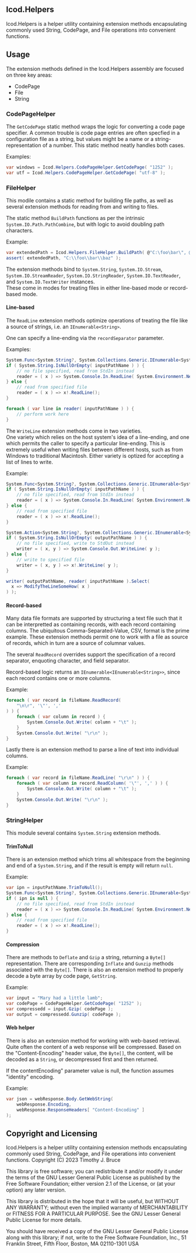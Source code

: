 ## Icod.Helpers
Icod.Helpers is a helper utility containing extension methods 
encapsulating commonly used String, CodePage, and File operations 
into convenient functions.

## Usage
The extension methods defined in the Icod.Helpers assembly are 
focused on three key areas:
* CodePage
* File
* String


### CodePageHelper
The `GetCodePage` static method wraps the logic for converting a 
code page specifier.  A common trouble is code page entries are 
often specfied in a configuration file as a string, but values 
might be a name or a string-representation of a number.  This 
static method neatly handles both cases.

Examples: 
``` csharp
var windows = Icod.Helpers.CodePageHelper.GetCodePage( "1252" );
var utf = Icod.Helpers.CodePageHelper.GetCodePage( "utf-8" );
```

### FileHelper
This modile contains a static method for building file paths, as 
well as several extension methods for reading from and writing 
to files.

The static method `BuildPath` functions as per the intrinsic 
`System.IO.Path.PathCombine`, but with logic to avoid doubling 
path characters.

Example:
``` csharp
var extendedPath = Icod.Helpers.FileHelper.BuildPath( @"C:\foo\bar\", @'\', @"\baz" );
assert( extendedPath, "C:\\foo\\bar\\baz" );
```

The extension methods bind to `System.String`, `System.IO.Stream`, 
`System.IO.StreamReader`, `System.IO.StringReader`, 
`System.IO.TextReader`, and `System.IO.TextWriter` instances.  
These come in modes for treating files in either line-based 
mode or record-based mode.

#### Line-based
The `ReadLine` extension methods optimize operations of 
treating the file like a source of strings, i.e. an 
`IEnumerable<String>`.

One can specify a line-ending via the `recordSeparator` parameter.

Examples:
``` csharp
System.Func<System.String?, System.Collections.Generic.IEnumerable<System.String>> reader;
if ( System.String.IsNullOrEmpty( inputPathName ) ) {
	// no file specified, read from StdIn instead
	reader = ( x ) => System.Console.In.ReadLine( System.Environment.NewLine );
} else {
	// read from specified file
	reader = ( x ) => x!.ReadLine();
}

foreach ( var line in reader( inputPathName ) ) {
	// perform work here
}
```

The `WriteLine` extension methods come in two varieties.  
One variety which relies on the host system's idea of a 
line-ending, and one which permits the caller to specify a 
particular line-ending.  This is extremely useful when writing 
files between different hosts, such as from Windows to 
traditional Macintosh.  Either variety is optized for 
accepting a list of lines to write.

Example:
``` csharp
System.Func<System.String?, System.Collections.Generic.IEnumerable<System.String>> reader;
if ( System.String.IsNullOrEmpty( inputPathName ) ) {
	// no file specified, read from StdIn instead
	reader = ( x ) => System.Console.In.ReadLine( System.Environment.NewLine );
} else {
	// read from specified file
	reader = ( x ) => x!.ReadLine();
}

System.Action<System.String?, System.Collections.Generic.IEnumerable<System.String>> writer;
if ( System.String.IsNullOrEmpty( outputPathName ) ) {
	// no file specified, write to StdOut instead
	writer = ( x, y ) => System.Console.Out.WriteLine( y );
} else {
	// write to specified file
	writer = ( x, y ) => x!.WriteLine( y );
}

writer( outputPathName, reader( inputPathName ).Select(
  x => ModifyTheLineSomeHow( x )
) );
```

#### Record-based
Many data file formats are supported by structuring a text file 
such that it can be interpretted as containing records, with 
each record containing columns.  The ubiquitous 
Comma-Separated-Value, CSV, format is the prime example.  These 
extension methods permit one to work with a file as source of 
records, which in turn are a source of columnar values.

The several `ReadRecord` overrides support the specification of 
a record separator, enquoting character, and field separator.

Record-based logic returns an `IEnumerable<IEnumerable<String>>`,
since each record contains one or more columns.

Example:
``` csharp
foreach ( var record in fileName.ReadRecord(
	"\n\r", '\"', ','
) ) {
	foreach ( var column in record ) {
		System.Console.Out.Write( column + "\t" );
	}
	System.Console.Out.Write( "\r\n" );
}
```

Lastly there is an extension method to parse a line of text 
into individual columns.

Example:
``` csharp
foreach ( var record in fileName.ReadLine( "\r\n" ) ) {
	foreach ( var column in record.ReadColumn( '\"', ',' ) ) {
		System.Console.Out.Write( column + "\t" );
	}
	System.Console.Out.Write( "\r\n" );
}
```

### StringHelper
This module several contains `System.String` extension methods.

#### TrimToNull
There is an extension method which trims all whitespace from 
the beginning and end of a `System.String`, and if the result 
is empty will return `null`.

Example:
``` csharp
var ipn = inputPathName.TrimToNull();
System.Func<System.String?, System.Collections.Generic.IEnumerable<System.String>> reader;
if ( ipn is null ) {
	// no file specified, read from StdIn instead
	reader = ( x ) => System.Console.In.ReadLine( System.Environment.NewLine );
} else {
	// read from specified file
	reader = ( x ) => x!.ReadLine();
}
```

#### Compression
There are methods to `Deflate` and `Gzip` a string, returning a `Byte[]` 
representation.  There are corresponding `Inflate` and `Gunzip` methods  
associated with the `Byte[]`.  There is also an extension method to 
properly decode a byte array by code page, `GetString`.

Example:
``` csharp
var input = "Mary had a little lamb";
var codePage = CodePageHelper.GetCodePage( "1252" );
var compressedd = input.Gzip( codePage );
var output = compressedd.Gunzip( codePage );
```

#### Web helper
There is also an extension method for working with web-based retrieval.  
Quite often the content of a web response will be compressed.  Based on 
the "Content-Encoding" header value, the `Byte[]`, the content, will be
decoded as a `String`, or decompressed first and then returned.

If the contentEncoding" parameter value is null, the function assumes 
"identity" encoding.

Example:
``` csharp
var json = webResponse.Body.GetWebString(
	webResponse.Encoding,
	webResponse.ResponseHeaders[ "Content-Encoding" ]
);
```


## Copyright and Licensing
Icod.Helpers is a helper utility containing extension methods 
encapsulating commonly used String, CodePage, and File operations 
into convenient functions.
Copyright (C) 2023 Timothy J. Bruce

This library is free software; you can redistribute it and/or
modify it under the terms of the GNU Lesser General Public
License as published by the Free Software Foundation; either
version 2.1 of the License, or (at your option) any later version.

This library is distributed in the hope that it will be useful,
but WITHOUT ANY WARRANTY; without even the implied warranty of
MERCHANTABILITY or FITNESS FOR A PARTICULAR PURPOSE.  See the GNU
Lesser General Public License for more details.

You should have received a copy of the GNU Lesser General Public
License along with this library; if not, write to the Free Software
Foundation, Inc., 51 Franklin Street, Fifth Floor, Boston, MA  02110-1301
USA
